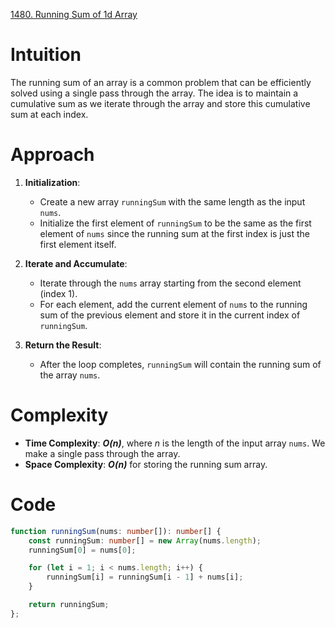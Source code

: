 [1480. Running Sum of 1d Array](https://leetcode.com/problems/running-sum-of-1d-array/)

# Intuition

The running sum of an array is a common problem that can be efficiently solved using a single pass through the array. The idea is to maintain a cumulative sum as we iterate through the array and store this cumulative sum at each index.

# Approach

1. **Initialization**:
   - Create a new array `runningSum` with the same length as the input `nums`.
   - Initialize the first element of `runningSum` to be the same as the first element of `nums` since the running sum at the first index is just the first element itself.

2. **Iterate and Accumulate**:
   - Iterate through the `nums` array starting from the second element (index 1).
   - For each element, add the current element of `nums` to the running sum of the previous element and store it in the current index of `runningSum`.

3. **Return the Result**:
   - After the loop completes, `runningSum` will contain the running sum of the array `nums`.

# Complexity

- **Time Complexity**: ***O(n)***, where *n* is the length of the input array `nums`. We make a single pass through the array.
- **Space Complexity**: ***O(n)*** for storing the running sum array.

# Code
```typescript
function runningSum(nums: number[]): number[] {
    const runningSum: number[] = new Array(nums.length);
    runningSum[0] = nums[0];

    for (let i = 1; i < nums.length; i++) {
        runningSum[i] = runningSum[i - 1] + nums[i];
    }

    return runningSum;
};

```
